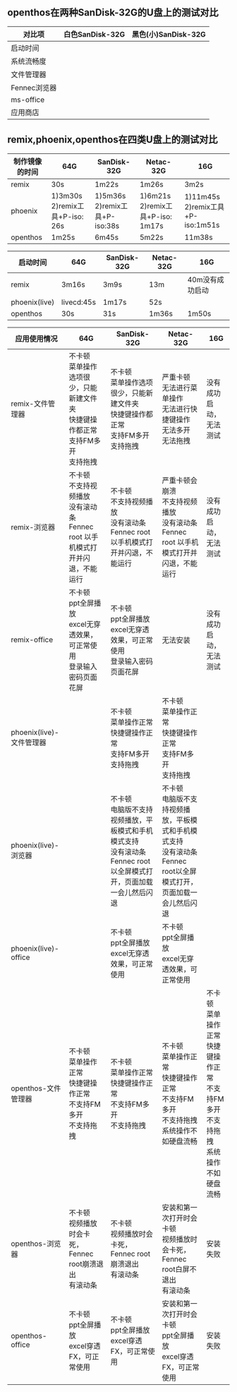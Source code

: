 ## openthos在两种SanDisk-32G的U盘上的测试对比
对比项|白色SanDisk-32G|黑色(小)SanDisk-32G|
-----|-----|-----|
启动时间|||
系统流畅度|||
文件管理器|||
Fennec浏览器|||
ms-office|||
应用商店|||

## remix,phoenix,openthos在四类U盘上的测试对比
制作镜像的时间| 64G | SanDisk-32G | Netac-32G | 16G | 
-----|-----|-----|-----|-----|
remix|30s |1m22s |1m26s |3m2s |
phoenix|1)3m30s<br>2)remix工具+P-iso: 26s |1)5m36s<br>2)remix工具+P-iso:38s |1)6m21s <br>2)remix工具+P-iso: 1m17s|1)11m45s<br>2)remix工具+P-iso:1m51s |
openthos|1m25s |6m45s |5m22s |11m38s |

启动时间| 64G | SanDisk-32G | Netac-32G | 16G | 
-----|-----|-----|-----|-----|
remix|3m16s |3m9s |13m | 40m没有成功启动|
phoenix(live)|livecd:45s |1m17s |52s | |
openthos|30s |31s |1m36s |1m50s |

应用使用情况| 64G | SanDisk-32G | Netac-32G | 16G | 
-----|-----|-----|-----|-----|
remix-文件管理器|不卡顿<br> 菜单操作选项很少，只能新建文件夹<br> 快捷键操作都正常<br> 支持FM多开<br>支持拖拽|不卡顿<br> 菜单操作选项很少，只能新建文件夹<br> 快捷键操作都正常<br> 支持FM多开<br>支持拖拽|严重卡顿<br> 无法进行菜单操作<br> 无法进行快捷键操作<br> 无法多开<br>无法拖拽 |没有成功启动，无法测试|
remix-浏览器|不卡顿<br> 不支持视频播放<br> 没有滚动条<br>Fennec root 以手机模式打开并闪退，不能运行<br> |不卡顿<br> 不支持视频播放<br> 没有滚动条<br> Fennec root 以手机模式打开并闪退，不能运行<br>|严重卡顿会崩溃<br> 不支持视频播放<br> 没有滚动条<br> Fennec root 以手机模式打开并闪退，不能运行<br>|没有成功启动，无法测试 |
remix-office|不卡顿<br> ppt全屏播放<br> excel无穿透效果，可正常使用<br> 登录输入密码页面花屏<br> |不卡顿<br>ppt全屏播放<br>excel无穿透效果，可正常使用<br>登录输入密码页面花屏<br> |无法安装<br> |没有成功启动，无法测试 |
phoenix(live)-文件管理器| |不卡顿<br> 菜单操作正常<br> 快捷键操作正常<br> 支持FM多开<br>支持拖拽 |不卡顿<br> 菜单操作正常<br> 快捷键操作正常<br> 支持FM多开<br>支持拖拽 | |
phoenix(live)-浏览器| |不卡顿<br> 电脑版不支持视频播放，平板模式和手机模式支持<br> 没有滚动条<br> Fennec root以全屏模式打开，页面加载一会儿然后闪退<br>|不卡顿<br> 电脑版不支持视频播放，平板模式和手机模式支持<br> 没有滚动条<br> Fennec root以全屏模式打开，页面加载一会儿然后闪退<br> | |
phoenix(live)-office| |不卡顿<br> ppt全屏播放<br> excel无穿透效果，可正常使用<br> |不卡顿<br> ppt全屏播放<br> excel无穿透效果，可正常使用<br> | |
openthos-文件管理器|不卡顿<br> 菜单操作正常<br> 快捷键操作正常<br> 不支持FM多开<br>不支持拖拽<br> |不卡顿<br> 菜单操作正常<br> 快捷键操作正常<br> 不支持FM多开<br>不支持拖拽<br> |不卡顿<br> 菜单操作正常<br> 快捷键操作正常<br> 不支持FM多开<br>不支持拖拽<br>系统操作不如硬盘流畅<br> |不卡顿<br> 菜单操作正常<br> 快捷键操作正常<br> 不支持FM多开<br>不支持拖拽<br>系统操作不如硬盘流畅<br> |
openthos-浏览器|不卡顿<br> 视频播放时会卡死，Fennec root崩溃退出<br> 有滚动条<br> | 不卡顿<br> 视频播放时会卡死，Fennec root崩溃退出<br> 有滚动条<br>|安装和第一次打开时会卡顿<br> 视频播放时会卡死，Fennec root白屏不退出<br> 有滚动条<br> |安装失败 |
openthos-office|不卡顿<br> ppt全屏播放<br> excel穿透FX，可正常使用<br> |不卡顿<br> ppt全屏播放<br> excel穿透FX，可正常使用<br> |安装和第一次打开时会卡顿<br> ppt全屏播放<br> excel穿透FX，可正常使用<br> |安装失败 |

